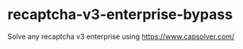 # recaptcha-v3-enterprise-bypass
Solve any recaptcha v3 enterprise using https://www.capsolver.com/



                                                                                                                                      